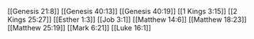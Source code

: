 [[Genesis 21:8]]
[[Genesis 40:13]]
[[Genesis 40:19]]
[[1 Kings 3:15]]
[[2 Kings 25:27]]
[[Esther 1:3]]
[[Job 3:1]]
[[Matthew 14:6]]
[[Matthew 18:23]]
[[Matthew 25:19]]
[[Mark 6:21]]
[[Luke 16:1]]
